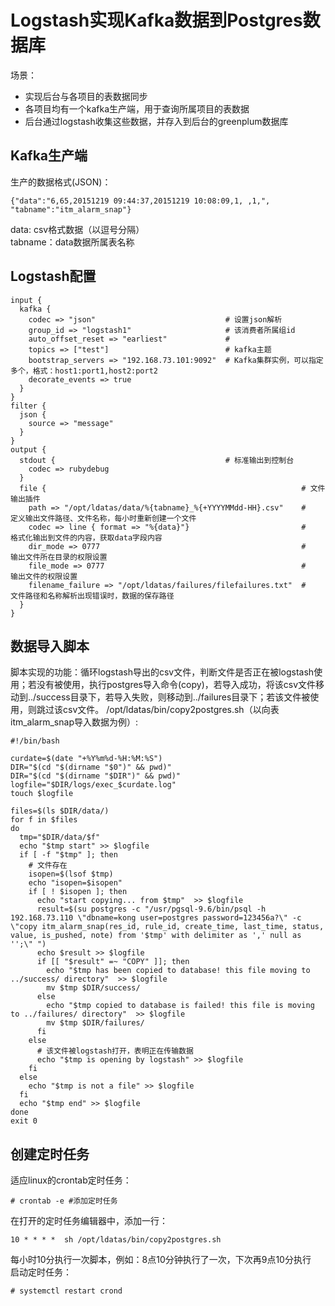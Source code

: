 # Logstash实现Kafka数据到Postgres数据库
场景：<br>
  * 实现后台与各项目的表数据同步
  * 各项目均有一个kafka生产端，用于查询所属项目的表数据<br>
  * 后台通过logstash收集这些数据，并存入到后台的greenplum数据库<br>
## Kafka生产端
生产的数据格式(JSON)：
```
{"data":"6,65,20151219 09:44:37,20151219 10:08:09,1, ,1,", "tabname":"itm_alarm_snap"}
```
data: csv格式数据（以逗号分隔）<br>
tabname：data数据所属表名称

## Logstash配置
```
input {
  kafka {
    codec => "json"                             # 设置json解析
    group_id => "logstash1"                     # 该消费者所属组id
    auto_offset_reset => "earliest"             # 
    topics => ["test"]                          # kafka主题
    bootstrap_servers => "192.168.73.101:9092"  # Kafka集群实例，可以指定多个，格式：host1:port1,host2:port2
    decorate_events => true
  }
}
filter {
  json {
    source => "message"
  }
}
output {
  stdout {                                      # 标准输出到控制台
    codec => rubydebug
  }
  file {                                                         # 文件输出插件  
    path => "/opt/ldatas/data/%{tabname}_%{+YYYYMMdd-HH}.csv"    #    定义输出文件路径、文件名称，每小时重新创建一个文件
    codec => line { format => "%{data}"}                         #    格式化输出到文件的内容，获取data字段内容
    dir_mode => 0777                                             #    输出文件所在目录的权限设置
    file_mode => 0777                                            #    输出文件的权限设置
    filename_failure => "/opt/ldatas/failures/filefailures.txt"  #    文件路径和名称解析出现错误时，数据的保存路径
  }
}
```

## 数据导入脚本
脚本实现的功能：循环logstash导出的csv文件，判断文件是否正在被logstash使用；若没有被使用，执行postgres导入命令(copy)，若导入成功，将该csv文件移动到../success目录下，若导入失败，则移动到../failures目录下；若该文件被使用，则跳过该csv文件。
/opt/ldatas/bin/copy2postgres.sh（以向表itm_alarm_snap导入数据为例）:
```
#!/bin/bash

curdate=$(date "+%Y%m%d-%H:%M:%S")
DIR="$(cd "$(dirname "$0")" && pwd)"
DIR="$(cd "$(dirname "$DIR")" && pwd)"
logfile="$DIR/logs/exec_$curdate.log"
touch $logfile

files=$(ls $DIR/data/)
for f in $files
do
  tmp="$DIR/data/$f"
  echo "$tmp start" >> $logfile
  if [ -f "$tmp" ]; then
    # 文件存在
    isopen=$(lsof $tmp)
    echo "isopen=$isopen"
    if [ ! $isopen ]; then
      echo "start copying... from $tmp"  >> $logfile
      result=$(su postgres -c "/usr/pgsql-9.6/bin/psql -h 192.168.73.110 \"dbname=kong user=postgres password=123456a?\" -c \"copy itm_alarm_snap(res_id, rule_id, create_time, last_time, status, value, is_pushed, note) from '$tmp' with delimiter as ',' null as '';\" ")
      echo $result >> $logfile
      if [[ "$result" =~ "COPY" ]]; then
        echo "$tmp has been copied to database! this file moving to ../success/ directory"  >> $logfile
        mv $tmp $DIR/success/
      else
        echo "$tmp copied to database is failed! this file is moving to ../failures/ directory"  >> $logfile
        mv $tmp $DIR/failures/
      fi
    else
      # 该文件被logstash打开，表明正在传输数据
      echo "$tmp is opening by logstash" >> $logfile
    fi
  else 
    echo "$tmp is not a file" >> $logfile
  fi
  echo "$tmp end" >> $logfile
done
exit 0
```
## 创建定时任务
适应linux的crontab定时任务：
```
# crontab -e #添加定时任务
```
在打开的定时任务编辑器中，添加一行：
```
10 * * * *  sh /opt/ldatas/bin/copy2postgres.sh
```
每小时10分执行一次脚本，例如：8点10分钟执行了一次，下次再9点10分执行<br>
启动定时任务：
```
# systemctl restart crond
```
